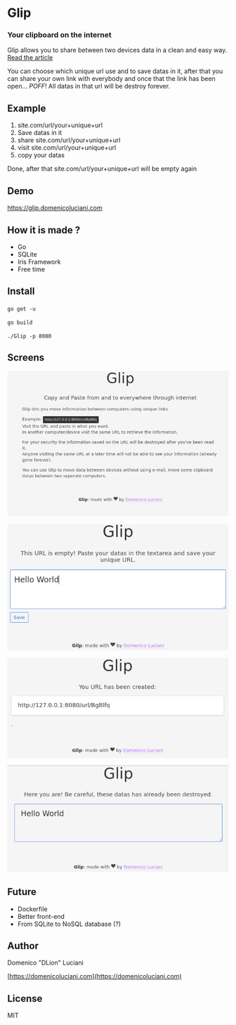 # Glip

### Your clipboard on the internet

Glip allows you to share between two devices data in a clean and easy way. [Read the article](https://domenicoluciani.com/2016/12/05/glip.html)

You can choose which unique url use and to save datas in it, after that you can share your own link with everybody and once that the link has been open... *POFF*! All datas in that url will be destroy forever.

## Example

1. site.com/url/your+unique+url
2. Save datas in it 
3. share site.com/url/your+unique+url
4. visit site.com/url/your+unique+url
5. copy your datas

Done, after that site.com/url/your+unique+url will be empty again

## Demo

https://glip.domenicoluciani.com

## How it is made ?

* Go
* SQLite
* Iris Framework
* Free time

## Install

`go get -u`

`go build`

`./Glip -p 8080`

## Screens

![screen1](screen1.png)

![screen2](screen2.png)

![screen3](screen3.png)

![screen4](screen4.png)

## Future

* Dockerfile
* Better front-end
* From SQLite to NoSQL database (?)

## Author

Domenico "DLion" Luciani

[https://domenicoluciani.com](https://domenicoluciani.com)

## License
MIT
